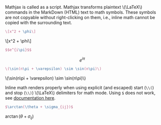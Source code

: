 <script src="https://polyfill.io/v3/polyfill.min.js?features=es6"></script>
<script id="MathJax-script" async src="https://cdn.jsdelivr.net/npm/mathjax@3/es5/tex-mml-chtml.js"></script>
Mathjax is called as a script. Mathjax transforms plaintext \\(\LaTeX\\) commands in the MarkDown (HTML) text to math symbols. These symbols are not copyable without right-clicking on them, i.e., inline math cannot be copied with the surrounding text.

```latex
\[x^2 + \phi\] 
```

\\[x^2 + \phi\\]

```latex
$$e^{i\pi}$$
```

$$e^{i\pi}$$

```latex
\(\sin(n\pi + \varepsilon) \sim \sin(n\pi)\)
```

\\(\sin(n\pi + \varepsilon) \sim \sin(n\pi)\\)

Inline math renders properly when using explicit (and escaped) start (`\\(`) and stop (`\\)`) \\(\LaTeX\\) delimiters for math mode. Using `$` does not work, see [documentation here](https://docs.mathjax.org/en/latest/input/tex/delimiters.html#:~:text=By%20default%2C%20the%20TeX%20processor%20uses%20the%20LaTeX%20math%20delimiters%2C%20which%20are%20%5C(...%5C)%20for%20in%2Dline%20math%2C%20and%20%5C%5B...%5C%5D%20for%20displayed%20equations.%20It%20also%20recognizes%20the%20TeX%20delimiters%20%24%24...%24%24%20for%20displayed%20equations%2C%20but%20it%20does%20not%20define%20%24...%24%20as%20in%2Dline%20math%20delimiters.).

```latex
$\arctan(\theta + \sigma_{ij})$
```

$\arctan(\theta + \sigma_{ij})$

